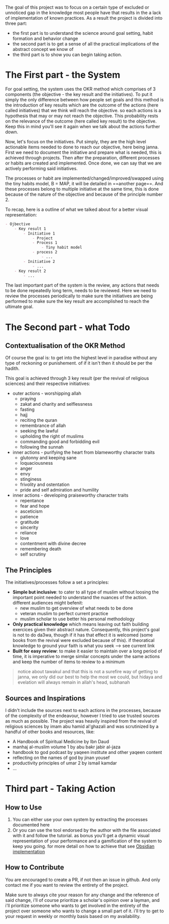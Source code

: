 The goal of this project was to focus on a certain type of excluded or unnoticed gap in the knowledge most people have that results in the a lack of implementation of known practices. As a result the project is divided into three part:

- the first part is to understand the science around goal setting, habit formation and behavior change
- the second part is to get a sense of all the practical implications of the abstract concept we know of
- the third part is to show you can begin taking action.

# The First part - the System

For goal setting, the system uses the OKR method which comprises of 3 components (the objective - the key result and the initiatives). To put it simply the only difference between how people set goals and this method is the introduction of key results which are the outcome of the actions (here called initiatives) that we think will reach the objective. so each actions is a hypothesis that may or may not reach the objective. This probability rests on the relevance of the outcome (here called key result) to the objective. Keep this in mind you'll see it again when we talk about the actions further down.

Now, let's focus on the initiatives. Put simply, they are the high level actionable items needed to done to reach our objective, here being janna. First we need to document the initiative and prepare what is needed, this is achieved through projects. Then after the preparation, different processes or habits are created and implemented. Once done, we can say that we are actively performing said initiatives.

The processes or habit are implemented/changed/improved/swapped using the tiny habits model, B = MAP, it will be detailed in ==another page==. And these processes belong to multiple initiative at the same time, this is done because of the nature of the objective and because of the principle number 2.

To recap, here is a outline of what we talked about for a better visual representation:

```md
- Ojbective
	- Key result 1
		- Initiative 1
			- Project
			- Process 1
				- Tiny habit model
			- process 2
				- ...
		- Initiative 2
			- ...
	- Key result 2
		- ...
```

The last important part of the system is the review, any actions that needs to be done repeatedly long term, needs to be reviewed. Here we need to review the processes periodically to make sure the initiatives are being performed to make sure the key result are accomplished to reach the ultimate goal.

# The Second part - what Todo

## Contextualisation of the OKR Method

Of course the goal is: to get into the highest level in paradise without any type of reckoning or punishement. of if it isn't then it should be per the hadith.

This goal is achieved through 3 key result (per the revival of religious sciences) and their respective initiatives:

- outer actions - worshipping allah
	- praying
	- zakat and charity and selflessness
	- fasting
	- hajj
	- reciting the quran
	- remembrance of allah
	- seeking the lawful
	- upholding the right of muslims
	- commanding good and forbidding evil
	- following the sunnah
- inner actions - purifying the heart from blameworthy character traits
	- glutonny and keeping sane
	- loquaciousness
	- anger
	- envy
	- stinginess
	- frivolity and ostentation
	- pride and self admiration and humility
- inner actions - developing praiseworthy character traits
	- repentance
	- fear and hope
	- asceticism
	- patience
	- gratitude
	- sincerity
	- reliance
	- love
	- contentment with divine decree
	- remembering death
	- self scrutiny

## The Principles

The initiatives/processes follow a set a principles:

- **Simple but inclusive**: to cater to all type of muslim without loosing the important point needed to understand the nuances of the action. different audiences might befenit:
	- new muslim to get overview of what needs to be done
	- veteran muslim to perfect current practice
	- muslim scholar to use better his personal methodology
- **Only practical knowledge** which means leaving out faith building exercices given their abstract nature. Consequently, this project's goal is not to do da3wa, though if it has that effect it is welcomed (some books from the revival were excluded because of this). if theoratical knowledge to ground your faith is what you seek --> see current link
- **Built for easy review**: to make it easier to maintain over a long period of time, it is imperative to merge similar concepts under the same actions and keep the number of items to review to a minimum

> notice about tawakul and that this is not a surefire way of getting to janna, we only did our best to help the most we could, but hidaya and evelation will always remain in allah's head, subhanah

## Sources and Inspirations

I didn't include the sources next to each actions in the processes, because of the complexity of the endeavour, however I tried to use trusted sources as much as possible. The project was heavily inspired from the revival of religious sciences by imam abu hamid al'ghazali and was scrutinized by a handful of other books and resources, like:

- A Handbook of Spiritual Medicine by Ibn Daud
- manhaj al-muslim volume 1 by abu bakr jabir al-jaza
- handbook to god podcast by yaqeen institute and other yaqeen content
- reflecting on the names of god by jinan yousef
- productivity principles of umar 2 by ismail kamdar
- …

# Third part - Taking Action

## How to Use

1. You can either use your own system by extracting the processes documented here
2. Or you can use the tool endorsed by the author with the file associated with it and follow the tutorial. as bonus you'll get a dynamic visual representation of your performance and a gamification of the system to keep you going. for more detail on how to achieve that see [Obsidian implementation](docs/sidebar1/Obsidian%20implementation.md)

## How to Contribute

You are encouraged to create a PR, if not then an issue in github. And only contact me if you want to review the entirety of the project.

Make sure to always cite your reason for any change and the reference of said change, i'll of course prioritize a scholar's opinion over a layman, and i'll prioritize someone who wants to get involved in the entirety of the project over someone who wants to change a small part of it. i'll try to get to your request in weekly or monthly basis based on my availability.
